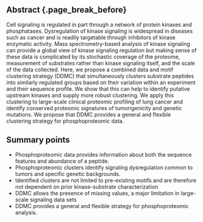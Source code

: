 ## Abstract {.page_break_before}

Cell signaling is regulated in part through a network of protein kinases and phosphatases. Dysregulation of kinase signaling is widespread in diseases such as cancer and is readily targetable through inhibitors of kinase enzymatic activity. Mass spectrometry-based analysis of kinase signaling can provide a global view of kinase signaling regulation but making sense of these data is complicated by its stochastic coverage of the proteome, measurement of substrates rather than kinase signaling itself, and the scale of the data collected. Here, we propose a combined data and motif clustering strategy (DDMC) that simultaneously clusters substrate peptides into similarly regulated groups based on their variation within an experiment and their sequence profile. We show that this can help to identify putative upstream kinases and supply more robust clustering. We apply this clustering to large-scale clinical proteomic profiling of lung cancer and identify conserved proteomic signatures of tumorigenicity and genetic mutations. We propose that DDMC provides a general and flexible clustering strategy for phosphoproteomic data.

## Summary points

- Phosphoproteomic data provides information about both the sequence features and abundance of a peptide.
- Phosphoproteomic clusters identify signaling dysregulation common to tumors and specific genetic backgrounds.
- Identified clusters are not limited to pre-existing motifs and are therefore not dependent on prior kinase-substrate characterization
- DDMC allows the presence of missing values, a major limitation in large-scale signaling data sets 
- DDMC provides a general and flexible strategy for phosphoproteomic analysis.
